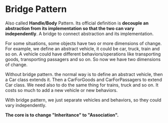 # Bridge Pattern

Also called **Handle/Body** Pattern. Its official definition is **decouple an abstraction from its implementation so that the two can vary independently**. A bridge to connect abstraction and its implementation.

For some situations, some objects have two or more dimensions of change. For example, we define an abstract vehicle, it could be car, truck, train and so on. A vehicle could have different behaviors/operations like transporting goods, transporting passagers and so on. So now we have two dimensions of change.

Without bridge pattern. the normal way is to define an abstract vehicle, then a Car class extends it. Then a CarForGoods and CarForPassagers to extend Car class. We need also to do the same thing for trains, truck and so on. It costs so much to add a new vehicle or new behaviors.

With bridge pattern, we just separate vehicles and behaviors, so they could vary independently.

**The core is to change "Inheritance" to "Association".**
